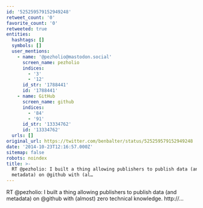 ```yaml
---
id: '525259579152949248'
retweet_count: '0'
favorite_count: '0'
retweeted: true
entities:
  hashtags: []
  symbols: []
  user_mentions:
    - name: '@pezholio@mastodon.social'
      screen_name: pezholio
      indices:
        - '3'
        - '12'
      id_str: '1788441'
      id: '1788441'
    - name: GitHub
      screen_name: github
      indices:
        - '84'
        - '91'
      id_str: '13334762'
      id: '13334762'
  urls: []
original_url: https://twitter.com/benbalter/status/525259579152949248
date: '2014-10-23T12:16:57.000Z'
sitemap: false
robots: noindex
title: >-
  RT @pezholio: I built a thing allowing publishers to publish data (and
  metadata) on @github with (al…
---
```


RT @pezholio: I built a thing allowing publishers to publish data (and metadata) on @github with (almost) zero technical knowledge. http://…